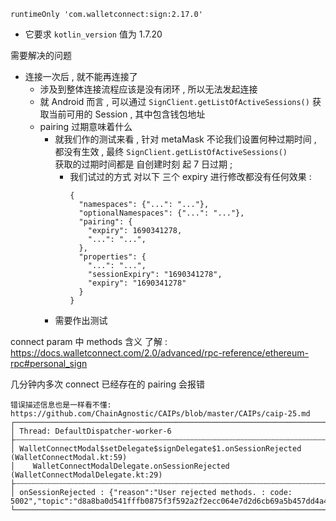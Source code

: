 
```
runtimeOnly 'com.walletconnect:sign:2.17.0'
```
- 它要求 `kotlin_version` 值为 1.7.20




需要解决的问题
- 连接一次后 , 就不能再连接了
  - 涉及到整体连接流程应该是没有闭环 , 所以无法发起连接
  - 就 Android 而言 , 可以通过 `SignClient.getListOfActiveSessions()` 获取当前可用的 Session , 其中包含钱包地址
  - pairing 过期意味着什么
    - 就我们作的测试来看 , 针对 metaMask 不论我们设置何种过期时间 , 都没有生效 , 最终 `SignClient.getListOfActiveSessions()`   
      获取的过期时间都是 自创建时刻 起 7 日过期 ; 
      - 我们试过的方式 对以下 三个 expiry 进行修改都没有任何效果 :
         ```json5
         {
           "namespaces": {"...": "..."},
           "optionalNamespaces": {"...": "..."},
           "pairing": {
             "expiry": 1690341278,
             "...": "...",
           },
           "properties": {
             "...": "...",
             "sessionExpiry": "1690341278",
             "expiry": "1690341278"
           }
         }
         ```
    - 需要作出测试






connect param 中 methods 含义 了解 : https://docs.walletconnect.com/2.0/advanced/rpc-reference/ethereum-rpc#personal_sign




几分钟内多次 connect 已经存在的 pairing 会报错
```
错误描述信息也是一样看不懂: https://github.com/ChainAgnostic/CAIPs/blob/master/CAIPs/caip-25.md
┌────────────────────────────────────────────────────────────────────────────────────────────────────────────────
│ Thread: DefaultDispatcher-worker-6
├┄┄┄┄┄┄┄┄┄┄┄┄┄┄┄┄┄┄┄┄┄┄┄┄┄┄┄┄┄┄┄┄┄┄┄┄┄┄┄┄┄┄┄┄┄┄┄┄┄┄┄┄┄┄┄┄┄┄┄┄┄┄┄┄┄┄┄┄┄┄┄┄┄┄┄┄┄┄┄┄┄┄┄┄┄┄┄┄┄┄┄┄┄┄┄┄┄┄┄┄┄┄┄┄┄┄┄┄┄┄┄┄
│ WalletConnectModal$setDelegate$signDelegate$1.onSessionRejected  (WalletConnectModal.kt:59)
│    WalletConnectModalDelegate.onSessionRejected  (WalletConnectModalDelegate.kt:29)
├┄┄┄┄┄┄┄┄┄┄┄┄┄┄┄┄┄┄┄┄┄┄┄┄┄┄┄┄┄┄┄┄┄┄┄┄┄┄┄┄┄┄┄┄┄┄┄┄┄┄┄┄┄┄┄┄┄┄┄┄┄┄┄┄┄┄┄┄┄┄┄┄┄┄┄┄┄┄┄┄┄┄┄┄┄┄┄┄┄┄┄┄┄┄┄┄┄┄┄┄┄┄┄┄┄┄┄┄┄┄┄┄
│ onSessionRejected : {"reason":"User rejected methods. : code: 5002","topic":"d8a8ba0d541fffb0875f3f592a2f2ecc064e7d2d6cb69a5b457dd4a418eaa1ad"}
└────────────────────────────────────────────────────────────────────────────────────────────────────────────────
```


